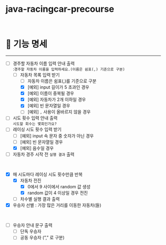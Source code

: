 # java-racingcar-precourse

<br>

# 🚗 기능 명세

---
- [ ] 경주할 자동차 이름 입력 안내 출력 
      <br>:`경주할 자동차 이름을 입력하세요.(이름은 쉼표(,) 기준으로 구분)`
  - [ ]  자동차 목록 입력 받기
      - [ ]  자동차 이름은 쉼표(,)를 기준으로 구분
      - [x]  [예외] input 길이가 5 초과인 경우
      - [x]  [예외] 이름이 중복될 경우
      - [x]  [예외] 자동차가 2개 이하일 경우
      - [x]  [예외] 빈 문자열일 경우
      - [ ]  [예외] `,` 사용이 올바르지 않을 경우
- [ ]  시도 횟수 입력 안내 출력
      <br>`시도할 회수는 몇회인가요?`
- [ ]  레이싱 시도 횟수 입력 받기
    - [ ]  [예외] input 속 문자 중 숫자가 아닌 경우
    - [ ]  [예외] 빈 문자열일 경우
    - [x]  [예외] 음수일 경우
- [ ]  자동차 경주 시작 전 `실행 결과` 출력

<br>

- [x]  매 시도마다 레이싱 시도 횟수만큼 반복
    - [x]  자동차 전진
        - [x]  0에서 9 사이에서 random 값 생성
        - [x]  random 값이 4 이상일 경우 전진
    - [ ]  차수별 실행 결과 출력
- [x]  우승자 선별 : 가장 많은 거리를 이동한 자동차(들)

<br>

- [ ]  우승자 안내 문구 출력
    - [ ]  단독 우승자
    - [ ]  공동 우승자 (”,” 로 구분)